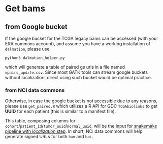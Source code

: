 # Get bams

## from Google bucket

If the google bucket for the TCGA legacy bams can be accessed (with your ERA commons account), and assume you have a working installation of `dalmation`, please use

```
python3 dalmation_helper.py
```

which will generate a table of paired gs urls in a file named `mpairs_update.csv`. Since most GATK tools can stream google buckets without localization, direct using such bucket would be optimal practice.


### from NCI data commons

Otherwise, in case the google bucket is not accessible due to any reasons, please use `get_paired.R` which utilizes a R API for GDC `TCGAbiolinks` to get **UUID** for each patient (this is similar to a manifest file). 

This table, composing columns for `cohort`/`patient_id`/`tumor_uuid`/`normal_uuid`, will be the input for [snakemake pipeline with *localization* step](https://github.com/hurrialice/smk-m2). In short, NCI data commons will help generate signed URLs for both `bam` and `bai`. 

